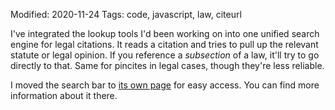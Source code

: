 Modified: 2020-11-24
Tags: code, javascript, law, citeurl

I've integrated the lookup tools I'd been working on into one unified search engine for legal citations. It reads a citation and tries to pull up the relevant statute or legal opinion. If you reference a *subsection* of a law, it'll try to go directly to that. Same for pincites in legal cases, though they're less reliable.

I moved the search bar to [its own page](../../../lawsearch) for easy access. You can find more information about it there.
